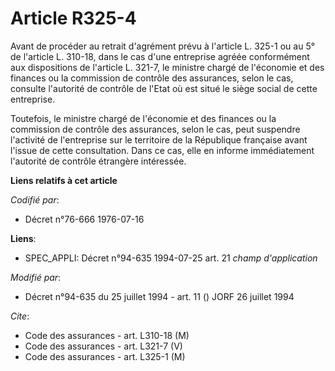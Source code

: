 # Article R325-4

Avant de procéder au retrait d'agrément prévu à l'article L. 325-1 ou au 5° de l'article L. 310-18, dans le cas d'une
entreprise agréée conformément aux dispositions de l'article L. 321-7, le ministre chargé de l'économie et des finances ou la
commission de contrôle des assurances, selon le cas, consulte l'autorité de contrôle de l'Etat où est situé le siège social
de cette entreprise.

Toutefois, le ministre chargé de l'économie et des finances ou la commission de contrôle des assurances, selon le cas, peut
suspendre l'activité de l'entreprise sur le territoire de la République française avant l'issue de cette consultation. Dans
ce cas, elle en informe immédiatement l'autorité de contrôle étrangère intéressée.

**Liens relatifs à cet article**

_Codifié par_:

  - Décret n°76-666 1976-07-16

**Liens**:

  - SPEC_APPLI: Décret n°94-635 1994-07-25 art. 21 *champ d'application*

_Modifié par_:

  - Décret n°94-635 du 25 juillet 1994 - art. 11 () JORF 26 juillet 1994

_Cite_:

  - Code des assurances - art. L310-18 (M)
  - Code des assurances - art. L321-7 (V)
  - Code des assurances - art. L325-1 (M)
